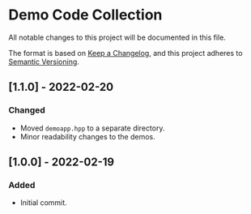# Demo Code Collection
All notable changes to this project will be documented in this file.

The format is based on [Keep a Changelog](https://keepachangelog.com/en/1.0.0/),
and this project adheres to [Semantic Versioning](https://semver.org/spec/v2.0.0.html).

## [1.1.0] - 2022-02-20
### Changed
- Moved `demoapp.hpp` to a separate directory.
- Minor readability changes to the demos.

## [1.0.0] - 2022-02-19
### Added
- Initial commit.
